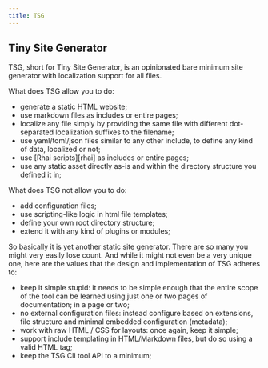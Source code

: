 ```yaml
---
title: TSG
---
```


## Tiny Site Generator

TSG, short for Tiny Site Generator, is an opinionated
bare minimum site generator with localization support for all files.

What does TSG allow you to do:

- generate a static HTML website;
- use markdown files as includes or entire pages;
- localize any file simply by providing the same file with different dot-separated
  localization suffixes to the filename;
- use yaml/toml/json files similar to any other include, to define any kind of data, localized or not;
- use [Rhai scripts][rhai] as includes or entire pages;
- use any static asset directly as-is and within the directory structure you defined it in;

What does TSG not allow you to do:

- add configuration files;
- use scripting-like logic in html file templates;
- define your own root directory structure;
- extend it with any kind of plugins or modules;

So basically it is yet another static site generator. There are so many you might very easily lose count.
And while it might not even be a very unique one, here are the values that the design and implementation
of TSG adheres to:

- keep it simple stupid: it needs to be simple enough that
  the entire scope of the tool can be learned using just one or two pages of documentation; in a page or two;
- no external configuration files: instead configure based on extensions,
  file structure and minimal embedded configuration (metadata);
- work with raw HTML / CSS for layouts: once again, keep it simple;
- support include templating in HTML/Markdown files, but do so using a valid HTML tag;
- keep the TSG Cli tool API to a minimum;
